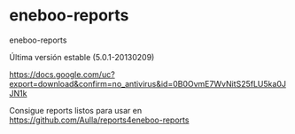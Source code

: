 eneboo-reports
==============

eneboo-reports

Última versión estable (5.0.1-20130209)

https://docs.google.com/uc?export=download&confirm=no_antivirus&id=0B0OvmE7WvNitS25fLU5ka0JJN1k 


Consigue reports listos para usar en https://github.com/Aulla/reports4eneboo-reports

